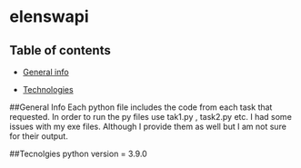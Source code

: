 # elenswapi


## Table of contents
* [General info](#general-info)

* [Technologies](#technologies)

##General Info
Each python file includes the code from each task that requested. In order to run the py files use tak1.py , task2.py etc. I had some issues with my exe files. Although I provide them as well but I am not sure for their output.

##Tecnolgies
python version = 3.9.0
